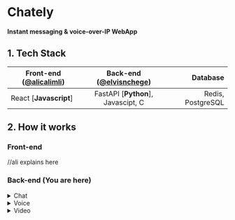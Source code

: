 # Chately

**Instant messaging & voice-over-IP WebApp**

## 1. Tech Stack

| Front-end ([@alicalimli](https://github.com/alicalimli)) | Back-end ([@elvisnchege](https://github.com/elvisnchege)) |          Database |
| -------------------------------------------------------- | :-------------------------------------------------------: | ----------------: |
| React [**Javascript**]                                   |            FastAPI [**Python**], Javascipt, C             | Redis, PostgreSQL |

## 2. How it works

### Front-end

//ali explains here

### Back-end (You are here)

<details>
<summary>Chat</summary>
Messages are transfered in realtime using [WebSockets](https://developer.mozilla.org/en-US/docs/Web/API/WebSockets_API) . <br>

![](https://pbs.twimg.com/media/FVGkQfOWUAA0zpE?format=png&name=large)

Raw Demo
![](https://media.discordapp.net/attachments/981556925814681704/985438999009169408/unknown.png)

</details>

<details>
<summary>Voice</summary>
...
</details>

<details>
<summary>Video</summary>
WebRTC
</details>

